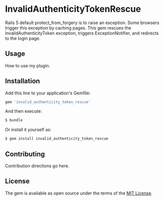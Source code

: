 # InvalidAuthenticityTokenRescue
Rails 5 default protect_from_forgery is to raise an exception. Some browsers trigger this exception by caching pages. This gem rescues the InvalidAuthenticityToken exception, triggers ExceptionNotifier, and redirects to the login page.

## Usage
How to use my plugin.

## Installation
Add this line to your application's Gemfile:

```ruby
gem 'invalid_authenticity_token_rescue'
```

And then execute:
```bash
$ bundle
```

Or install it yourself as:
```bash
$ gem install invalid_authenticity_token_rescue
```

## Contributing
Contribution directions go here.

## License
The gem is available as open source under the terms of the [MIT License](http://opensource.org/licenses/MIT).
